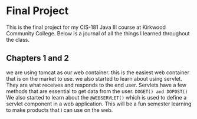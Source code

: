 # Final Project

This is the final project for my CIS-181 Java III course at Kirkwood Community College. Below is a journal of all the things I learned throughout the class.

## Chapters 1 and 2
we are using tomcat as our web container. this is the easiest web container that is on the market to use. 
we also started to learn about using servlet. They are what receives and responds to the end user. 
Servlets have a few methods that are essential to get data from the user. ```DOGET() and DOPOST()```
We also started to learn about the ``@WEBSERVLET()`` which is used to define a servlet component in a web application.
This will be a fun semester learning to make products that i can use on the web. 